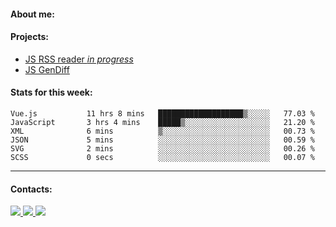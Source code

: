#### About me:

#### Projects:
- [JS RSS reader *in progress*](https://github.com/GKoil/frontend-project-lvl3)
- [JS GenDiff](https://github.com/GKoil/GenDiff)

#### Stats for this week:
<!--START_SECTION:waka-->

```text
Vue.js           11 hrs 8 mins   ███████████████████▒░░░░░   77.03 %
JavaScript       3 hrs 4 mins    █████▒░░░░░░░░░░░░░░░░░░░   21.20 %
XML              6 mins          ▒░░░░░░░░░░░░░░░░░░░░░░░░   00.73 %
JSON             5 mins          ░░░░░░░░░░░░░░░░░░░░░░░░░   00.59 %
SVG              2 mins          ░░░░░░░░░░░░░░░░░░░░░░░░░   00.26 %
SCSS             0 secs          ░░░░░░░░░░░░░░░░░░░░░░░░░   00.07 %
```

<!--END_SECTION:waka-->
---
#### Contacts:

<a target='_blank' title='LinkedIn' href="https://www.linkedin.com/in/gkoil/">
  <img src="https://img.shields.io/badge/LinkedIn-0077B5?style=for-the-badge&logo=linkedin&logoColor=white" />
</a>
<a target='_blank' title='Telegram' href="https://t.me/gkoil">
  <img src="https://img.shields.io/badge/Telegram-2CA5E0?style=for-the-badge&logo=telegram&logoColor=white" />
</a>
<a target='_blank' title='Gmail' href="mailto: gk.grigorev@gmail.com">
  <img src="https://img.shields.io/badge/Gmail-D14836?style=for-the-badge&logo=gmail&logoColor=white" />
</a>

